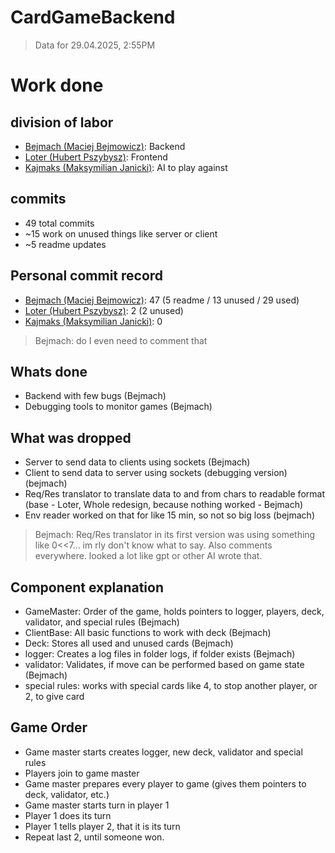 # CardGameBackend

> Data for 29.04.2025, 2:55PM

# Work done

## division of labor
- [Bejmach (Maciej Bejmowicz)](https://github.com/Bejmach/): Backend
- [Loter (Hubert Pszybysz)](https://github.com/HPrzybysz): Frontend
- [Kajmaks (Maksymilian Janicki)](https://github.com/kajmaks): AI to play against

## commits
- 49 total commits
- ~15 work on unused things like server or client
- ~5 readme updates

## Personal commit record
- [Bejmach (Maciej Bejmowicz)](https://github.com/Bejmach/): 47 (5 readme / 13 unused / 29 used)
- [Loter (Hubert Pszybysz)](https://github.com/HPrzybysz): 2 (2 unused)
- [Kajmaks (Maksymilian Janicki)](https://github.com/kajmaks): 0
> Bejmach: do I even need to comment that

## Whats done
- Backend with few bugs (Bejmach)
- Debugging tools to monitor games (Bejmach)

## What was dropped
- Server to send data to clients using sockets (Bejmach)
- Client to send data to server using sockets (debugging version) (bejmach)
- Req/Res translator to translate data to and from chars to readable format (base - Loter, Whole redesign, because nothing worked - Bejmach)
- Env reader worked on that for like 15 min, so not so big loss (bejmach)

> Bejmach: Req/Res translator in its first version was using something like 0<<7... im rly don't know what to say. Also comments everywhere. looked a lot like gpt or other AI wrote that.

## Component explanation

- GameMaster: Order of the game, holds pointers to logger, players, deck, validator, and special rules (Bejmach)
- ClientBase: All basic functions to work with deck (Bejmach)
- Deck: Stores all used and unused cards (Bejmach)
- logger: Creates a log files in folder logs, if folder exists (Bejmach)
- validator: Validates, if move can be performed based on game state (Bejmach)
- special rules: works with special cards like 4, to stop another player, or 2, to give card 

## Game Order
- Game master starts creates logger, new deck, validator and special rules
- Players join to game master
- Game master prepares every player to game (gives them pointers to deck, validator, etc.)
- Game master starts turn in player 1
- Player 1 does its turn
- Player 1 tells player 2, that it is its turn
- Repeat last 2, until someone won.
